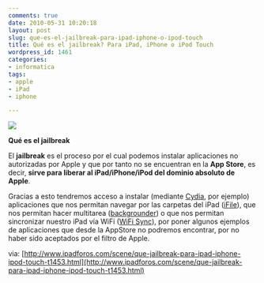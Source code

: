 ```yaml
---
comments: true
date: 2010-05-31 10:20:18
layout: post
slug: que-es-el-jailbreak-para-ipad-iphone-o-ipod-touch
title: Qué es el jailbreak? Para iPad, iPhone o iPod Touch
wordpress_id: 1461
categories:
- informatica
tags:
- apple
- iPad
- iphone

---
```



![](http://posterous.com/getfile/files.posterous.com/majoral/vbe4PXKzQlbHvYHaltWVdeUWTzMGP3HJYerafg1pQ5NOezEpcketiBpkA89V/33a9ee87928d718786504ca6989f3a.png)

**Qué es el jailbreak**

El **jailbreak** es el proceso por el cual podemos instalar aplicaciones no autorizadas por Apple y que por tanto no se encuentran en la **App Store**, es decir, **sirve para liberar al iPad/iPhone/iPod del dominio absoluto de Apple**. 

Gracias a esto tendremos acceso a instalar (mediante [Cydia](http://www.ipadforos.com/info-tutorial/cydia-que-como-funciona-t844.html), por ejemplo) aplicaciones que nos permitan navegar por las carpetas del iPad ([iFile](http://www.ipadforos.com/noticias/conexion-disco-duro-externo-ipad-t771.html)), que nos permitan hacer multitarea ([backgrounder](http://www.ipadforos.com/scene/actualizacion-backgrounder-svn-r400b3-beta-t845.html)) o que nos permitan sincronizar nuestro iPad vía WiFi ([WiFi Sync](http://www.ipadforos.com/noticias/wifi-sync-sincroniza-ipad-via-wifi-t1357.html)), por poner algunos ejemplos de aplicaciones que desde la AppStore no podremos encontrar, por no haber sido aceptados por el filtro de Apple.













via: [http://www.ipadforos.com/scene/que-jailbreak-para-ipad-iphone-ipod-touch-t1453.html](http://www.ipadforos.com/scene/que-jailbreak-para-ipad-iphone-ipod-touch-t1453.html)











